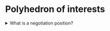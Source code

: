 # Polyhedron of interests

<details>
  <summary>What is a negotiation position?</summary>

A solution that the parties propose in the negotiations. As a rule, the position is announced at the very beginning of the meeting and this is what lies on the sufrace. It is easy to retreat from positions.

</details>
